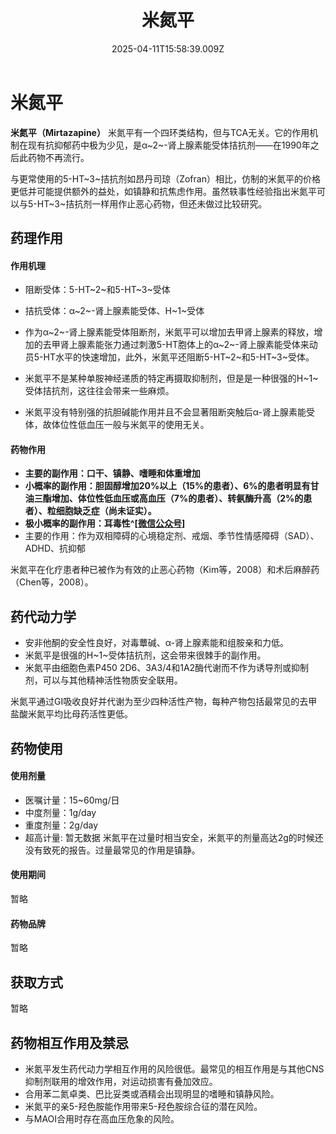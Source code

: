 ﻿---
title: 米氮平
description: 
published: true
date: 2025-04-11T15:58:39.009Z
tags: 
editor: markdown
dateCreated: 2025-04-11T15:58:34.573Z
---

# 米氮平
**米氮平（Mirtazapine）** 米氮平有一个四环类结构，但与TCA无关。它的作用机制在现有抗抑郁药中极为少见，是α~2~-肾上腺素能受体拮抗剂——在1990年之后此药物不再流行。

与更常使用的5-HT~3~拮抗剂如昂丹司琼（Zofran）相比，仿制的米氮平的价格更低并可能提供额外的益处，如镇静和抗焦虑作用。虽然轶事性经验指出米氮平可以与5-HT~3~拮抗剂一样用作止恶心药物，但还未做过比较研究。
## 药理作用
#### 作用机理
- 阻断受体：5-HT~2~和5-HT~3~受体
- 拮抗受体：α~2~-肾上腺素能受体、H~1~受体
　
- 作为α~2~-肾上腺素能受体阻断剂，米氮平可以增加去甲肾上腺素的释放，增加的去甲肾上腺素能张力通过刺激5-HT胞体上的α~2~-肾上腺素能受体来动员5-HT水平的快速增加，此外，米氮平还阻断5-HT~2~和5-HT~3~受体。
 
- 米氮平不是某种单胺神经递质的特定再摄取抑制剂，但是是一种很强的H~1~受体拮抗剂，这往往会带来一些麻烦。
 
- 米氮平没有特别强的抗胆碱能作用并且不会显著阻断突触后α-肾上腺素能受体，故体位性低血压一般与米氮平的使用无关。
#### 药物作用
- **主要的副作用：口干、镇静、嗜睡和体重增加**
- **小概率的副作用：胆固醇增加20%以上（15%的患者）、6%的患者明显有甘油三酯增加、体位性低血压或高血压（7%的患者）、转氨酶升高（2%的患者）、粒细胞缺乏症（尚未证实）。**
- **极小概率的副作用：耳毒性^[[微信公众号](https://mp.weixin.qq.com/s/ostVakntDQCyyKBB_Vri8g)]**
- 主要的作用：作为双相障碍的心境稳定剂、戒烟、季节性情感障碍（SAD）、ADHD、抗抑郁

米氮平在化疗患者种已被作为有效的止恶心药物（Kim等，2008）和术后麻醉药（Chen等，2008）。
## 药代动力学
- 安非他酮的安全性良好，对毒蕈碱、α-肾上腺素能和组胺亲和力低。
- 米氮平是很强的H~1~受体拮抗剂，这会带来很棘手的副作用。
- 米氮平由细胞色素P450 2D6、3A3/4和1A2酶代谢而不作为诱导剂或抑制剂，可以与其他精神活性物质安全联用。

米氮平通过GI吸收良好并代谢为至少四种活性产物，每种产物包括最常见的去甲盐酸米氮平均比母药活性更低。

## 药物使用
#### 使用剂量
 - 医嘱计量：15~60mg/日
 - 中度剂量：1g/day
 - 重度剂量：2g/day
 - 超高计量: 暂无数据
 米氮平在过量时相当安全，米氮平的剂量高达2g的时候还没有致死的报告。过量最常见的作用是镇静。
#### 使用期间
 暂略
#### 药物品牌
暂略
  
## 获取方式
暂略

## 药物相互作用及禁忌
- 米氮平发生药代动力学相互作用的风险很低。最常见的相互作用是与其他CNS抑制剂联用的增效作用，对运动损害有叠加效应。
- 合用苯二氮卓类、巴比妥类或酒精会出现明显的嗜睡和镇静风险。
- 米氮平的亲5-羟色胺能作用带来5-羟色胺综合征的潜在风险。
- 与MAOI合用时存在高血压危象的风险。

